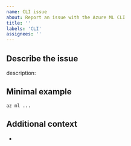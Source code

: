 ```yaml
---
name: CLI issue
about: Report an issue with the Azure ML CLI
title: ''
labels: 'CLI'
assignees: ''
---
```


## Describe the issue

description:

## Minimal example

```
az ml ...
```

## Additional context

-
